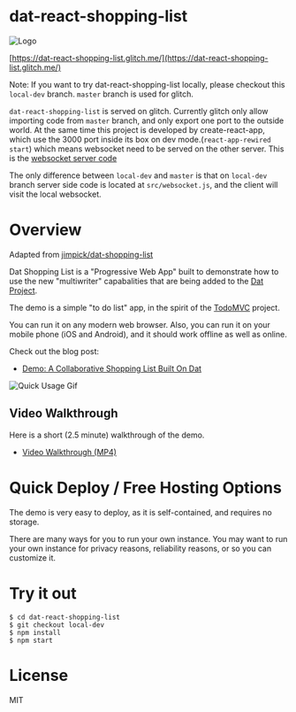 # dat-react-shopping-list

![Logo](https://dat-shopping-list.glitch.me/img/dat-shopping-list-96.png)

[https://dat-react-shopping-list.glitch.me/](https://dat-react-shopping-list.glitch.me/)

Note: If you want to try dat-react-shopping-list locally, please checkout this `local-dev` branch. `master` branch is used for glitch.

`dat-react-shopping-list` is served on glitch. Currently glitch only allow importing code from `master` branch, and only export one port to the outside world. At the same time this project is developed by create-react-app, which use the 3000 port inside its box on dev mode.(`react-app-rewired start`) which means websocket need to be served on the other server. This is the [websocket server code](https://github.com/ZhouHansen/dat-react-shopping-list-websocket)

The only difference between `local-dev` and `master` is that on `local-dev` branch server side code is located at `src/websocket.js`, and the client will visit the local websocket.

# Overview

Adapted from [jimpick/dat-shopping-list](https://github.com/jimpick/dat-shopping-list)

Dat Shopping List is a "Progressive Web App" built to demonstrate how to use the
new "multiwriter" capabalities that are being added to the [Dat Project](https://datproject.org/).

The demo is a simple "to do list" app, in the spirit of the [TodoMVC](http://todomvc.com/) project.

You can run it on any modern web browser. Also, you can run it on your mobile phone (iOS and Android), and it should work offline as well as online.

Check out the blog post:

- [Demo: A Collaborative Shopping List Built On Dat](https://blog.datproject.org/2018/05/14/dat-shopping-list/)

![Quick Usage Gif](https://dat-shopping-list-video-jimpick.hashbase.io/dat-shopping-list-basic.gif)

## Video Walkthrough

Here is a short (2.5 minute) walkthrough of the demo.

- [Video Walkthrough (MP4)](https://dat-shopping-list-video-jimpick.hashbase.io/dat-shopping-list-1.mp4)

# Quick Deploy / Free Hosting Options

The demo is very easy to deploy, as it is self-contained, and requires no storage.

There are many ways for you to run your own instance. You may want to run your own instance for privacy reasons, reliability reasons, or so you can customize it.

# Try it out

```
$ cd dat-react-shopping-list
$ git checkout local-dev
$ npm install
$ npm start
```

# License

MIT
